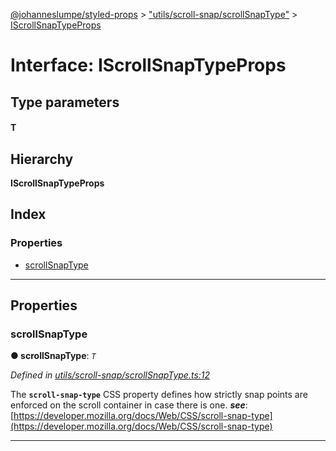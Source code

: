 [@johanneslumpe/styled-props](../README.md) > ["utils/scroll-snap/scrollSnapType"](../modules/_utils_scroll_snap_scrollsnaptype_.md) > [IScrollSnapTypeProps](../interfaces/_utils_scroll_snap_scrollsnaptype_.iscrollsnaptypeprops.md)

# Interface: IScrollSnapTypeProps

## Type parameters
#### T 
## Hierarchy

**IScrollSnapTypeProps**

## Index

### Properties

* [scrollSnapType](_utils_scroll_snap_scrollsnaptype_.iscrollsnaptypeprops.md#scrollsnaptype)

---

## Properties

<a id="scrollsnaptype"></a>

###  scrollSnapType

**● scrollSnapType**: *`T`*

*Defined in [utils/scroll-snap/scrollSnapType.ts:12](https://github.com/johanneslumpe/styled-props/blob/3abf398/src/utils/scroll-snap/scrollSnapType.ts#L12)*

The **`scroll-snap-type`** CSS property defines how strictly snap points are enforced on the scroll container in case there is one.
*__see__*: [https://developer.mozilla.org/docs/Web/CSS/scroll-snap-type](https://developer.mozilla.org/docs/Web/CSS/scroll-snap-type)

___


